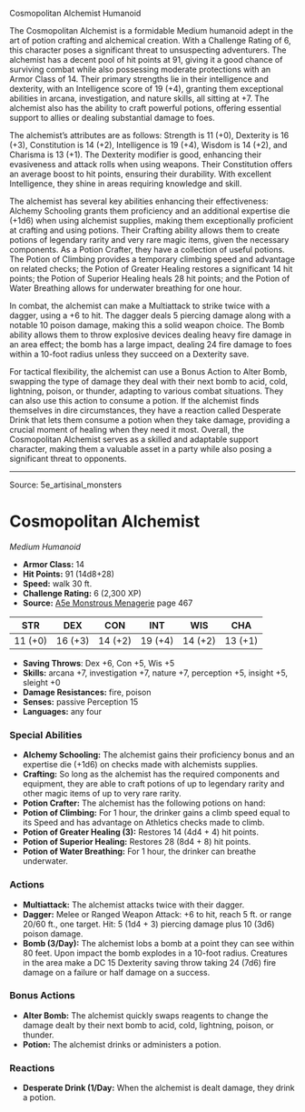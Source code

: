 <MonsterName/>Cosmopolitan Alchemist</MonsterName>
<CreatureType/>Humanoid</CreatureType>

<summary>The Cosmopolitan Alchemist is a formidable Medium humanoid adept in the art of potion crafting and alchemical creation. With a Challenge Rating of 6, this character poses a significant threat to unsuspecting adventurers. The alchemist has a decent pool of hit points at 91, giving it a good chance of surviving combat while also possessing moderate protections with an Armor Class of 14. Their primary strengths lie in their intelligence and dexterity, with an Intelligence score of 19 (+4), granting them exceptional abilities in arcana, investigation, and nature skills, all sitting at +7. The alchemist also has the ability to craft powerful potions, offering essential support to allies or dealing substantial damage to foes.</summary>

<detail>

The alchemist’s attributes are as follows: Strength is 11 (+0), Dexterity is 16 (+3), Constitution is 14 (+2), Intelligence is 19 (+4), Wisdom is 14 (+2), and Charisma is 13 (+1). The Dexterity modifier is good, enhancing their evasiveness and attack rolls when using weapons. Their Constitution offers an average boost to hit points, ensuring their durability. With excellent Intelligence, they shine in areas requiring knowledge and skill.

The alchemist has several key abilities enhancing their effectiveness: Alchemy Schooling grants them proficiency and an additional expertise die (+1d6) when using alchemist supplies, making them exceptionally proficient at crafting and using potions. Their Crafting ability allows them to create potions of legendary rarity and very rare magic items, given the necessary components. As a Potion Crafter, they have a collection of useful potions. The Potion of Climbing provides a temporary climbing speed and advantage on related checks; the Potion of Greater Healing restores a significant 14 hit points; the Potion of Superior Healing heals 28 hit points; and the Potion of Water Breathing allows for underwater breathing for one hour.

In combat, the alchemist can make a Multiattack to strike twice with a dagger, using a +6 to hit. The dagger deals 5 piercing damage along with a notable 10 poison damage, making this a solid weapon choice. The Bomb ability allows them to throw explosive devices dealing heavy fire damage in an area effect; the bomb has a large impact, dealing 24 fire damage to foes within a 10-foot radius unless they succeed on a Dexterity save.

For tactical flexibility, the alchemist can use a Bonus Action to Alter Bomb, swapping the type of damage they deal with their next bomb to acid, cold, lightning, poison, or thunder, adapting to various combat situations. They can also use this action to consume a potion. If the alchemist finds themselves in dire circumstances, they have a reaction called Desperate Drink that lets them consume a potion when they take damage, providing a crucial moment of healing when they need it most. Overall, the Cosmopolitan Alchemist serves as a skilled and adaptable support character, making them a valuable asset in a party while also posing a significant threat to opponents.</detail>



---

Source: 5e_artisinal_monsters

# Cosmopolitan Alchemist

*Medium* *Humanoid*

- **Armor Class:** 14
- **Hit Points:** 91 (14d8+28)
- **Speed:** walk 30 ft.
- **Challenge Rating:** 6 (2,300 XP)
- **Source:** [A5e Monstrous Menagerie](https://enpublishingrpg.com/products/level-up-monstrous-menagerie-a5e) page 467

| STR | DEX | CON | INT | WIS | CHA |
| --- | --- | --- | --- | --- | --- |
| 11 (+0) | 16 (+3) | 14 (+2) | 19 (+4) | 14 (+2) | 13 (+1) |

- **Saving Throws**: Dex +6, Con +5, Wis +5
- **Skills:** arcana +7, investigation +7, nature +7, perception +5, insight +5, sleight +0
- **Damage Resistances:** fire, poison
- **Senses:** passive Perception 15
- **Languages:** any four

### Special Abilities

- **Alchemy Schooling:** The alchemist gains their proficiency bonus and an expertise die (+1d6) on checks made with alchemists supplies.
- **Crafting:** So long as the alchemist has the required components and equipment, they are able to craft potions of up to legendary rarity and other magic items of up to very rare rarity.
- **Potion Crafter:** The alchemist has the following potions on hand:
- **Potion of Climbing:** For 1 hour, the drinker gains a climb speed equal to its Speed and has advantage on Athletics checks made to climb.
- **Potion of Greater Healing (3):** Restores 14 (4d4 + 4) hit points.
- **Potion of Superior Healing:** Restores 28 (8d4 + 8) hit points.
- **Potion of Water Breathing:** For 1 hour, the drinker can breathe underwater.

### Actions

- **Multiattack:** The alchemist attacks twice with their dagger.
- **Dagger:** Melee or Ranged Weapon Attack: +6 to hit, reach 5 ft. or range 20/60 ft., one target. Hit: 5 (1d4 + 3) piercing damage plus 10 (3d6) poison damage.
- **Bomb (3/Day):** The alchemist lobs a bomb at a point they can see within 80 feet. Upon impact the bomb explodes in a 10-foot radius. Creatures in the area make a DC 15 Dexterity saving throw taking 24 (7d6) fire damage on a failure or half damage on a success.

### Bonus Actions

- **Alter Bomb:** The alchemist quickly swaps reagents to change the damage dealt by their next bomb to acid, cold, lightning, poison, or thunder.
- **Potion:** The alchemist drinks or administers a potion.

### Reactions

- **Desperate Drink (1/Day:** When the alchemist is dealt damage, they drink a potion.





